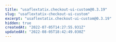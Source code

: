 ```yaml
---
title: "usaflextatix.checkout-ui-custom@0.3.19"
slug: "usaflextatix-checkout-ui-custom"
excerpt: "usaflextatix.checkout-ui-custom@0.3.19"
hidden: true
createdAt: "2022-07-05T14:27:55.931Z"
updatedAt: "2022-08-05T18:42:49.030Z"
---
```

